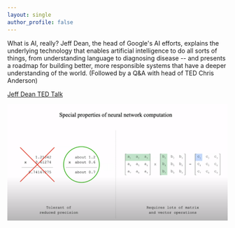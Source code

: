 ```yaml
---
layout: single
author_profile: false
---
```


What is AI, really? Jeff Dean, the head of Google's AI efforts, explains the underlying technology that enables artificial intelligence to do all sorts of things, from understanding language to diagnosing disease -- and presents a roadmap for building better, more responsible systems that have a deeper understanding of the world. (Followed by a Q&A with head of TED Chris Anderson)  

[Jeff Dean TED Talk](https://www.youtube.com/watch?v=J-FzHIQ7SOs&ab_channel=TED)

![alt text](https://raw.githubusercontent.com/JingchaoZhang/JingchaoZhang.github.io/master/images/Screenshot%20from%202022-01-27.png)
